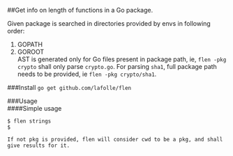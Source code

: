 ##Get info on length of functions in a Go package.

Given package is searched in  directories provided by envs in following order:  
1. GOPATH  
2. GOROOT  
AST is generated only for Go files present in package path, ie, `flen -pkg crypto` shall only parse `crypto.go`. For parsing `sha1`, full package path needs to be provided, ie `flen -pkg crypto/sha1`.

###Install
`go get github.com/lafolle/flen`

###Usage  
####Simple usage 
```
$ flen strings
$

If not pkg is provided, flen will consider cwd to be a pkg, and shall give results for it.
```  
